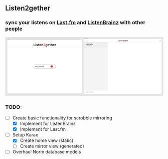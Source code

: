 ## Listen2gether
### sync your listens on [Last.fm](https://last.fm) and [ListenBrainz](https://listenbrainz.org) with other people

![Current state of the Figma UI](docs/UIdraft.png)

### TODO:
- [ ] Create basic functionality for scrobble mirroring
  - [x] Implement for ListenBrainz
  - [x] Implement for Last.fm
- [ ] Setup Karax
  - [x] Create home view (static)
  - [ ] Create mirror view (generated)
- [ ] Overhaul Norm database models